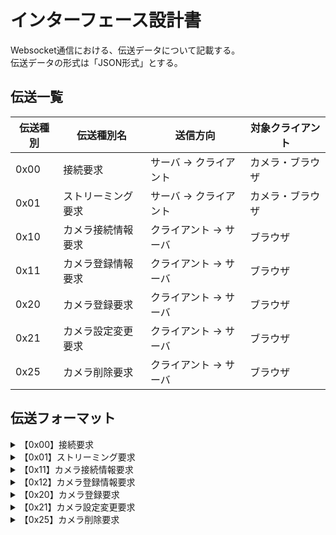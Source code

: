 # インターフェース設計書

Websocket通信における、伝送データについて記載する。  
伝送データの形式は「JSON形式」とする。

<!-- 伝送一覧 -->
## 伝送一覧

|伝送種別|伝送種別名|送信方向|対象クライアント|
|---|---|---|---|
|0x00|接続要求|サーバ → クライアント|カメラ・ブラウザ|
|0x01|ストリーミング要求|サーバ → クライアント|カメラ・ブラウザ|
|0x10|カメラ接続情報要求|クライアント → サーバ|ブラウザ|
|0x11|カメラ登録情報要求|クライアント → サーバ|ブラウザ|
|0x20|カメラ登録要求|クライアント → サーバ|ブラウザ|
|0x21|カメラ設定変更要求|クライアント → サーバ|ブラウザ|
|0x25|カメラ削除要求|クライアント → サーバ|ブラウザ|

<!-- 伝送フォーマット -->  
## 伝送フォーマット

<details>
<summary>【0x00】接続要求</summary>

* リクエスト

    ```json
    {
        "id": "Websocket接続時に付与されるID",
        "transmissionType": "伝送種別：0x00",
        "message": "接続が開始されました。"
    }
    ```

* レスポンス

    ```json
    {
        "id": "Websocket接続時に付与されるID",
        "clientType": "クライアント種別（0x00：カメラ／0x01:ビューアー）",
        "transmissionType": "伝送種別：0x00",
        "address": "クライアントのIPアドレス",
        "hostname": "クライアントのホスト名",
        "capacity": "最大検知数（クライアント種別がカメラの場合）"
    }
    ```

</details>
<details>
<summary>【0x01】ストリーミング要求</summary>

* リクエスト

    ```json
    {
        "id": "Websocket接続時に付与されるID",
        "transmissionType": "伝送種別：0x01",
    }
    ```

* レスポンス

    ```json
    {
        "id": "Websocket接続時に付与されるID",
        "transmissionType": "伝送種別：0x01",
        "timestamp": "画像データのタイムスタンプ",
        "totalSnedNumber": "画像データの合計データ数",
        "data": "画像データ",
        "endPoint": "画像データの終点フラグ"
    }
    ```

</details>
<details>
<summary>【0x11】カメラ接続情報要求</summary>

* リクエスト

    ```json
    {
        "transmissionType": "伝送種別：0x10",
    }
    ```

* レスポンス

    ```json
    {
        "transmissionType": "伝送種別：0x10",
        "address": "クライアントのIPアドレス",
        "hostname": "クライアントのホスト名",
        "capacity": "最大検知数（クライアント種別がカメラの場合）"
    }
    ```

</details>
<details>
<summary>【0x12】カメラ登録情報要求</summary>

* リクエスト

    ```json
    {
        "transmissionType": "伝送種別：0x12",
    }
    ```

* レスポンス

    ```json
    {
        "transmissionType": "伝送種別：0x12",
        "camera_ID": "カメラID",
        "camera_NAME": "カメラ名",
        "masking": "マスキングフラグ(True:マスキングON False:マスキングOFF)"
    }
    ```

</details>
<details>
<summary>【0x20】カメラ登録要求</summary>

* リクエスト

    ```json
    {
        "transmissionType": "伝送種別：0x20",
        "cameraId": "カメラのid",
        "cameraName": "カメラ名",
        "maskingFlag": "マスキングフラグ(True: マスキングON, False: マスキングOFF)"
    }
    ```

* レスポンス

    ```json
    {
        "transmissionType": "伝送種別：0x20",
        "cameraId": "カメラのid",
        "cameraName": "カメラ名",
        "maskingFlag": "マスキングフラグ(True: マスキングON, False: マスキングOFF)"
    }
    ```

</details>
<details>
<summary>【0x21】カメラ設定変更要求</summary>

* リクエスト

    ```json
    {
        "transmissionType": "伝送種別：0x21",
        "cameraId": "カメラid",
        "cameraName": "カメラ名"
        "maskingFlag": "マスキングフラグ(True: マスキングON, False: マスキングOFF)"
    }
    ```

* レスポンス

    ```json
    {
        "transmissionType": "伝送種別：0x21",
        "cameraId": "カメラのid",
        "cameraName": "カメラ名",
        "maskingFlag": "マスキングフラグ(True: マスキングON, False: マスキングOFF)"
    }
    ```
    
</details>
<details>
<summary>【0x25】カメラ削除要求</summary>

* リクエスト

    ```json
    {
        "transmissionType": "伝送種別：0x25",
        TBD
    }
    ```

* レスポンス

    ```json
    {
        "transmissionType": "伝送種別：0x25",
        TBD
    }
    ```

</details>
